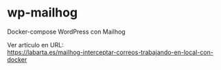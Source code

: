 # wp-mailhog
Docker-compose WordPress con Mailhog

Ver artículo en URL:  
https://labarta.es/mailhog-interceptar-correos-trabajando-en-local-con-docker
